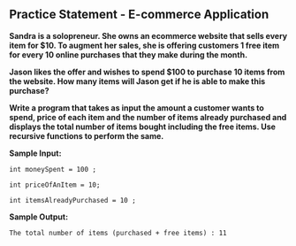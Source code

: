 ## Practice Statement - E-commerce Application

**Sandra is a solopreneur. She owns an ecommerce website that sells every item for $10. To augment her sales, she is offering customers 1 free item for every 10 online purchases that they make during the month.**

**Jason likes the offer and wishes to spend $100 to purchase 10 items from the website. How many items will Jason get if he is able to make this purchase?**

**Write a program that takes as input the amount a customer wants to spend, price of each item and the number of items already purchased and displays the total number of items bought including the free items. Use recursive functions to perform the same.**


**Sample Input:**

    int moneySpent = 100 ;

    int priceOfAnItem = 10;
    
    int itemsAlreadyPurchased = 10 ; 

**Sample Output:**
    
    The total number of items (purchased + free items) : 11


